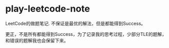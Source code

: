# play-leetcode-note
LeetCode的做题笔记.
不保证是最优的解法，但是都能得到Success。  

更正，不是所有都能得到Success，为了记录我的思考过程，少部分TLE的题解，和错误的题解我也会保留下来。
